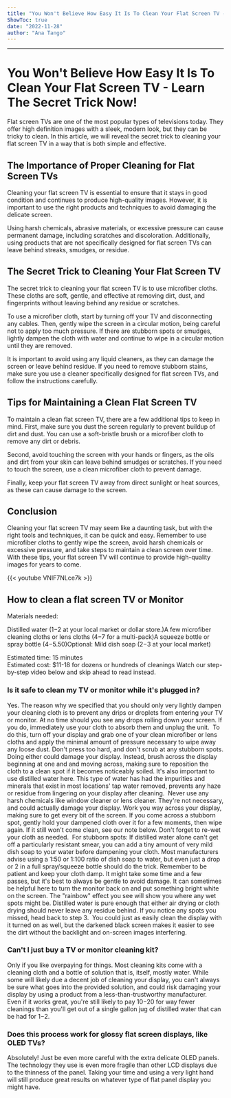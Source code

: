 ```yaml
---
title: "You Won't Believe How Easy It Is To Clean Your Flat Screen TV - Learn The Secret Trick Now!"
ShowToc: true 
date: "2022-11-28"
author: "Ana Tango"
---
```

*****
# You Won't Believe How Easy It Is To Clean Your Flat Screen TV - Learn The Secret Trick Now!

Flat screen TVs are one of the most popular types of televisions today. They offer high definition images with a sleek, modern look, but they can be tricky to clean. In this article, we will reveal the secret trick to cleaning your flat screen TV in a way that is both simple and effective.

## The Importance of Proper Cleaning for Flat Screen TVs

Cleaning your flat screen TV is essential to ensure that it stays in good condition and continues to produce high-quality images. However, it is important to use the right products and techniques to avoid damaging the delicate screen.

Using harsh chemicals, abrasive materials, or excessive pressure can cause permanent damage, including scratches and discoloration. Additionally, using products that are not specifically designed for flat screen TVs can leave behind streaks, smudges, or residue.

## The Secret Trick to Cleaning Your Flat Screen TV

The secret trick to cleaning your flat screen TV is to use microfiber cloths. These cloths are soft, gentle, and effective at removing dirt, dust, and fingerprints without leaving behind any residue or scratches.

To use a microfiber cloth, start by turning off your TV and disconnecting any cables. Then, gently wipe the screen in a circular motion, being careful not to apply too much pressure. If there are stubborn spots or smudges, lightly dampen the cloth with water and continue to wipe in a circular motion until they are removed.

It is important to avoid using any liquid cleaners, as they can damage the screen or leave behind residue. If you need to remove stubborn stains, make sure you use a cleaner specifically designed for flat screen TVs, and follow the instructions carefully.

## Tips for Maintaining a Clean Flat Screen TV

To maintain a clean flat screen TV, there are a few additional tips to keep in mind. First, make sure you dust the screen regularly to prevent buildup of dirt and dust. You can use a soft-bristle brush or a microfiber cloth to remove any dirt or debris.

Second, avoid touching the screen with your hands or fingers, as the oils and dirt from your skin can leave behind smudges or scratches. If you need to touch the screen, use a clean microfiber cloth to prevent damage.

Finally, keep your flat screen TV away from direct sunlight or heat sources, as these can cause damage to the screen.

## Conclusion

Cleaning your flat screen TV may seem like a daunting task, but with the right tools and techniques, it can be quick and easy. Remember to use microfiber cloths to gently wipe the screen, avoid harsh chemicals or excessive pressure, and take steps to maintain a clean screen over time. With these tips, your flat screen TV will continue to provide high-quality images for years to come.

{{< youtube VNlF7NLce7k >}} 



##  How to clean a flat screen TV or Monitor 


Materials needed:

 
Distilled water ($1-$2 at your local market or dollar store.)A few microfiber cleaning cloths or lens cloths ($4-$7 for a multi-pack)A squeeze bottle or spray bottle ($4-$5.50)Optional: Mild dish soap ($2-$3 at your local market)


Estimated time: 15 minutes 		
Estimated cost: $11-18 for dozens or hundreds of cleanings
Watch our step-by-step video below and skip ahead to read instead.

 
### Is it safe to clean my TV or monitor while it's plugged in?  


Yes. The reason why we specified that you should only very lightly dampen your cleaning cloth is to prevent any drips or droplets from entering your TV or monitor. At no time should you see any drops rolling down your screen. If you do, immediately use your cloth to absorb them and unplug the unit. 
To do this, turn off your display and grab one of your clean microfiber or lens cloths and apply the minimal amount of pressure necessary to wipe away any loose dust. Don't press too hard, and don't scrub at any stubborn spots. Doing either could damage your display. Instead, brush across the display beginning at one and and moving across, making sure to reposition the cloth to a clean spot if it becomes noticeably soiled.
It's also important to use distilled water here. This type of water has had the impurities and minerals that exist in most locations' tap water removed, prevents any haze or residue from lingering on your display after cleaning. 
Never use any harsh chemicals like window cleaner or lens cleaner. They're not necessary, and could actually damage your display.
Work you way across your display, making sure to get every bit of the screen. If you come across a stubborn spot, gently hold your dampened cloth over it for a few moments, then wipe again. If it still won't come clean, see our note below. Don't forget to re-wet your cloth as needed. 
For stubborn spots: If distilled water alone can't get off a particularly resistant smear, you can add a tiny amount of very mild dish soap to your water before dampening your cloth. Most manufacturers advise using a 1:50 or 1:100 ratio of dish soap to water, but even just a drop or 2 in a full spray/squeeze bottle should do the trick. Remember to be patient and keep your cloth damp. It might take some time and a few passes, but it's best to always be gentle to avoid damage.
It can sometimes be helpful here to turn the monitor back on and put something bright white on the screen. The "rainbow" effect you see will show you where any wet spots might be. Distilled water is pure enough that either air drying or cloth drying should never leave any residue behind. If you notice any spots you missed, head back to step 3. 
You could just as easily clean the display with it turned on as well, but the darkened black screen makes it easier to see the dirt without the backlight and on-screen images interfering. 

 
### Can't I just buy a TV or monitor cleaning kit?  


Only if you like overpaying for things. Most cleaning kits come with a cleaning cloth and a bottle of solution that is, itself, mostly water. While some will likely due a decent job of cleaning your display, you can't always be sure what goes into the provided solution, and could risk damaging your display by using a product from a less-than-trustworthy manufacturer. 
Even if it works great, you're still likely to pay $10-$20 for way fewer cleanings than you'll get out of a single gallon jug of distilled water that can be had for $1-$2.

 
### Does this process work for glossy flat screen displays, like OLED TVs?  


Absolutely! Just be even more careful with the extra delicate OLED panels. The technology they use is even more fragile than other LCD displays due to the thinness of the panel. Taking your time and using a very light hand will still produce great results on whatever type of flat panel display you might have.  

 
###  



